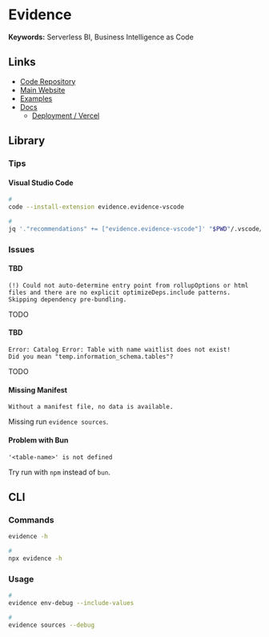 # Evidence

**Keywords:** Serverless BI, Business Intelligence as Code

## Links

- [Code Repository](https://github.com/evidence-dev/evidence)
- [Main Website](https://evidence.dev)
- [Examples](https://evidence.dev/examples)
- [Docs](https://docs.evidence.dev)
  - [Deployment / Vercel](https://docs.evidence.dev/deployment/vercel)

<!--
https://github.com/evidence-dev/demo
-->

## Library

### Tips

#### Visual Studio Code

```sh
#
code --install-extension evidence.evidence-vscode

#
jq '."recommendations" += ["evidence.evidence-vscode"]' "$PWD"/.vscode/extensions.json | sponge "$PWD"/.vscode/extensions.json
```

### Issues

#### TBD

```log
(!) Could not auto-determine entry point from rollupOptions or html files and there are no explicit optimizeDeps.include patterns. Skipping dependency pre-bundling.
```

TODO

#### TBD

```log
Error: Catalog Error: Table with name waitlist does not exist!
Did you mean "temp.information_schema.tables"?
```

<!--
https://github.com/evidence-dev/sqltools-duckdb-driver/issues/11
-->

TODO

#### Missing Manifest

```log
Without a manifest file, no data is available.
```

Missing run `evidence sources`.

#### Problem with Bun

```log
'<table-name>' is not defined
```

Try run with `npm` instead of `bun`.

## CLI

### Commands

```sh
evidence -h

#
npx evidence -h
```

### Usage

```sh
#
evidence env-debug --include-values

#
evidence sources --debug
```

<!--
https://github.com/evidence-dev/evidence/blob/main/packages/postgres/index.cjs
https://github.com/evidence-dev/evidence/blob/main/packages/plugin-connector/src/data-sources/index.js

EVIDENCE_SOURCE__postgres__host=
EVIDENCE_SOURCE__postgres__port=5432
EVIDENCE_SOURCE__postgres__database=
EVIDENCE_SOURCE__postgres__user=
EVIDENCE_SOURCE__postgres__password=
EVIDENCE_SOURCE__postgres__ssl__sslmode=require
-->
